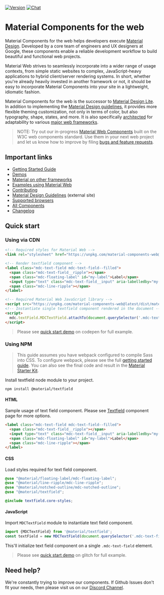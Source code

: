 [![Version](https://img.shields.io/npm/v/material-components-web.svg)](https://www.npmjs.com/package/material-components-web)
[![Chat](https://img.shields.io/discord/259087343246508035.svg)](https://discord.gg/material-components)

# Material Components for the web

Material Components for the web helps developers execute [Material Design](https://www.material.io).
Developed by a core team of engineers and UX designers at Google, these components enable a reliable development workflow to build beautiful and functional web projects.

Material Web strives to seamlessly incorporate into a wider range of usage contexts, from simple static websites to complex, JavaScript-heavy applications to hybrid client/server rendering systems. In short, whether you're already heavily invested in another framework or not, it should be easy to incorporate Material Components into your site in a lightweight, idiomatic fashion.

Material Components for the web is the successor to [Material Design Lite](https://getmdl.io/). In addition to implementing the [Material Design guidelines](https://material.io/design), it provides more flexible theming customization, not only in terms of color, but also typography, shape, states, and more. It is also specifically [architected](docs/code/architecture.md) for adaptability to various [major web frameworks](docs/framework-wrappers.md).

> NOTE: Try out our in-progress [Material Web Components](https://github.com/material-components/material-components-web-components) built on the W3C web components standard. Use them in your next web project and let us know how to improve by filing [bugs and feature requests](https://github.com/material-components/material-components-web-components/issues).

## Important links

- [Getting Started Guide](docs/getting-started.md)
- [Demos](https://material-components.github.io/material-components-web-catalog)
- [Material on other frameworks](docs/framework-wrappers.md)
- [Examples using Material Web](docs/examples.md)
- [Contributing](CONTRIBUTING.md)
- [Material Design Guidelines](https://material.io/design) (external site)
- [Supported browsers](docs/supported-browsers.md)
- [All Components](packages/)
- [Changelog](./CHANGELOG.md)

## Quick start

### Using via CDN

```html
<!-- Required styles for Material Web -->
<link rel="stylesheet" href="https://unpkg.com/material-components-web@latest/dist/material-components-web.min.css">

<!-- Render textfield component -->
<label class="mdc-text-field mdc-text-field--filled">
  <span class="mdc-text-field__ripple"></span>
  <span class="mdc-floating-label" id="my-label">Label</span>
  <input type="text" class="mdc-text-field__input" aria-labelledby="my-label">
  <span class="mdc-line-ripple"></span>
</label>

<!-- Required Material Web JavaScript library -->
<script src="https://unpkg.com/material-components-web@latest/dist/material-components-web.min.js"></script>
<!-- Instantiate single textfield component rendered in the document -->
<script>
  mdc.textField.MDCTextField.attachTo(document.querySelector('.mdc-text-field'));
</script>
```

> Please see [quick start demo](https://codepen.io/abhiomkar/pen/gQWarJ) on codepen for full example.

### Using NPM

> This guide assumes you have webpack configured to compile Sass into CSS. To configure webpack, please see the full [getting started guide](docs/getting-started.md). You can also see the final code and result in the [Material Starter Kit](https://glitch.com/~material-starter-kit).

Install textfield node module to your project.

```
npm install @material/textfield
```

#### HTML

Sample usage of text field component. Please see [Textfield](packages/mdc-textfield) component page for more options.

```html
<label class="mdc-text-field mdc-text-field--filled">
  <span class="mdc-text-field__ripple"></span>
  <input type="text" class="mdc-text-field__input" aria-labelledby="my-label">
  <span class="mdc-floating-label" id="my-label">Label</span>
  <span class="mdc-line-ripple"></span>
</label>
```

#### CSS

Load styles required for text field component.

```scss
@use "@material/floating-label/mdc-floating-label";
@use "@material/line-ripple/mdc-line-ripple";
@use "@material/notched-outline/mdc-notched-outline";
@use "@material/textfield";

@include textfield.core-styles;

```

#### JavaScript

Import `MDCTextField` module to instantiate text field component.

```js
import {MDCTextField} from '@material/textfield';
const textField = new MDCTextField(document.querySelector('.mdc-text-field'));
```

This'll initialize text field component on a single `.mdc-text-field` element.

> Please see [quick start demo](https://glitch.com/edit/#!/remix/new-web) on glitch for full example.

## Need help?

We're constantly trying to improve our components. If Github Issues don't fit your needs, then please visit us on our [Discord Channel](https://discord.gg/material-components).
